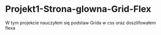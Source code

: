 # Projekt1-Strona-glowna-Grid-Flex

W tym projekcie nauczyłem się podstaw Grida w css oraz doszlifowałem flexa 
